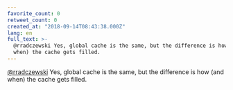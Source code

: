 ```yaml
---
favorite_count: 0
retweet_count: 0
created_at: "2018-09-14T08:43:38.000Z"
lang: en
full_text: >-
  @rradczewski Yes, global cache is the same, but the difference is how (and
  when) the cache gets filled.
---
```


[@rradczewski](https://twitter.com/rradczewski) Yes, global cache is the same,
but the difference is how (and when) the cache gets filled.
